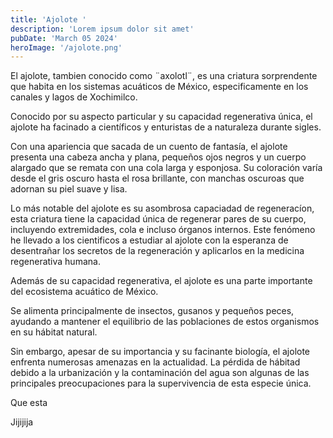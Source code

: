 ```yaml
---
title: 'Ajolote '
description: 'Lorem ipsum dolor sit amet'
pubDate: 'March 05 2024'
heroImage: '/ajolote.png'
---
```


El ajolote, tambien conocido como ¨axolotl¨, es una criatura sorprendente que habita en los sistemas acuáticos de México, especificamente en los canales y lagos de Xochimilco.

Conocido por su aspecto particular y su capacidad regenerativa única, el ajolote ha facinado a científicos y enturistas de a naturaleza durante sigles.

Con una apariencia que sacada de un cuento de fantasía, el ajolote presenta una cabeza ancha y plana, pequeños ojos negros y un cuerpo alargado que se remata con una cola larga y esponjosa. Su coloración varía desde el gris oscuro hasta el rosa brillante, con manchas oscuroas que adornan su piel suave y lisa.

Lo más notable del ajolote es su asombrosa capaciadad de regeneracíon, esta criatura tiene la capacidad única de regenerar pares de su cuerpo, incluyendo extremidades, cola e incluso órganos internos. Este fenómeno he llevado a los cientificos a estudiar al ajolote con la esperanza de desentrañar los secretos de la regeneración y aplicarlos en la medicina regenerativa humana.

Además de su capacidad regenerativa, el ajolote es una parte importante del ecosistema acuático de México. 

Se alimenta principalmente de insectos, gusanos y pequeños peces, ayudando a mantener el equilibrio de las poblaciones de estos organismos en su hábitat natural.

Sin embargo, apesar de su importancia y su facinante biología, el ajolote enfrenta numerosas amenazas en la actualidad. La pérdida de hábitad debido a la urbanización y la contaminación del agua son algunas de las principales preocupaciones para la supervivencia de esta especie única.

Que esta 

Jijijija

